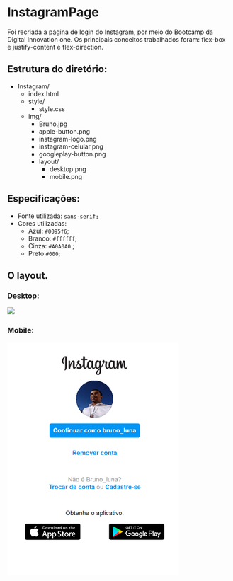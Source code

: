 # InstagramPage
Foi recriada a página de login do Instagram, por meio do Bootcamp da Digital Innovation one. Os principais conceitos trabalhados foram: flex-box e justify-content e flex-direction.

## Estrutura do diretório:

  - Instagram/
	 - index.html
	 - style/
		 - style.css
	- img/
		- Bruno.jpg
		- apple-button.png
		- instagram-logo.png
		- instagram-celular.png
		- googleplay-button.png
		- layout/
			 - desktop.png
			 - mobile.png 
	
## Especificações:

-   Fonte utilizada:  `sans-serif;`
-   Cores utilizadas:
    -   Azul:  `#0095f6`;
    -   Branco:  `#ffffff`;
    -  Cinza: `#A0A0A0` ;
    -   Preto `#000`;

## O layout.

### Desktop: 
![](https://github.com/Bruno-Luna/InstagramPage/blob/master/img/layout/desktop.png)

### Mobile: 
![](https://github.com/Bruno-Luna/InstagramPage/blob/master/img/layout/mobile.png)

